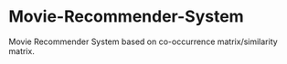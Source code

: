 # Movie-Recommender-System
Movie Recommender System based on co-occurrence matrix/similarity matrix.
